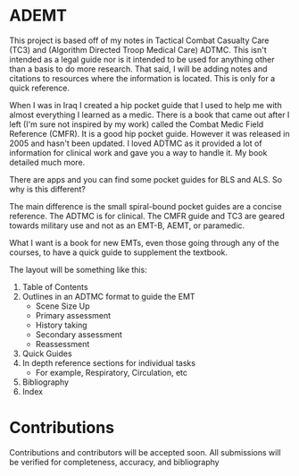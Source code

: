 # ADEMT
This project is based off of my notes in Tactical Combat Casualty Care (TC3) and (Algorithm Directed Troop Medical Care) ADTMC.  This isn't intended as a legal guide nor is it intended to be used for anything other than a basis to do more research.  That said, I will be adding notes and citations to resources where the information is located.  This is only for a quick reference.

When I was in Iraq I created a hip pocket guide that I used to help me with almost everything I learned as a medic.  There is a book that came out after I left (I'm sure not inspired by my work) called the Combat Medic Field Reference (CMFR).  It is a good hip pocket guide.  However it was released in 2005 and hasn't been updated.  I loved ADTMC as it provided a lot of information for clinical work and gave you a way to handle it.  My book detailed much more.

There are apps and you can find some pocket guides for BLS and ALS.  So why is this different?

The main difference is the small spiral-bound pocket guides are a concise reference.  The ADTMC is for clinical.  The CMFR guide and TC3 are geared towards military use and not as an EMT-B, AEMT, or paramedic.

What I want is a book for new EMTs, even those going through any of the courses, to have a quick guide to supplement the textbook.

The layout will be something like this:
1. Table of Contents
2. Outlines in an ADTMC format to guide the EMT
   - Scene Size Up
   - Primary assessment
   - History taking
   - Secondary assessment
   - Reassessment
3. Quick Guides 
4. In depth reference sections for individual tasks 
   - For example, Respiratory, Circulation, etc
5. Bibliography
6. Index

# Contributions
Contributions and contributors will be accepted soon.  All submissions will be verified for completeness, accuracy, and bibliography
